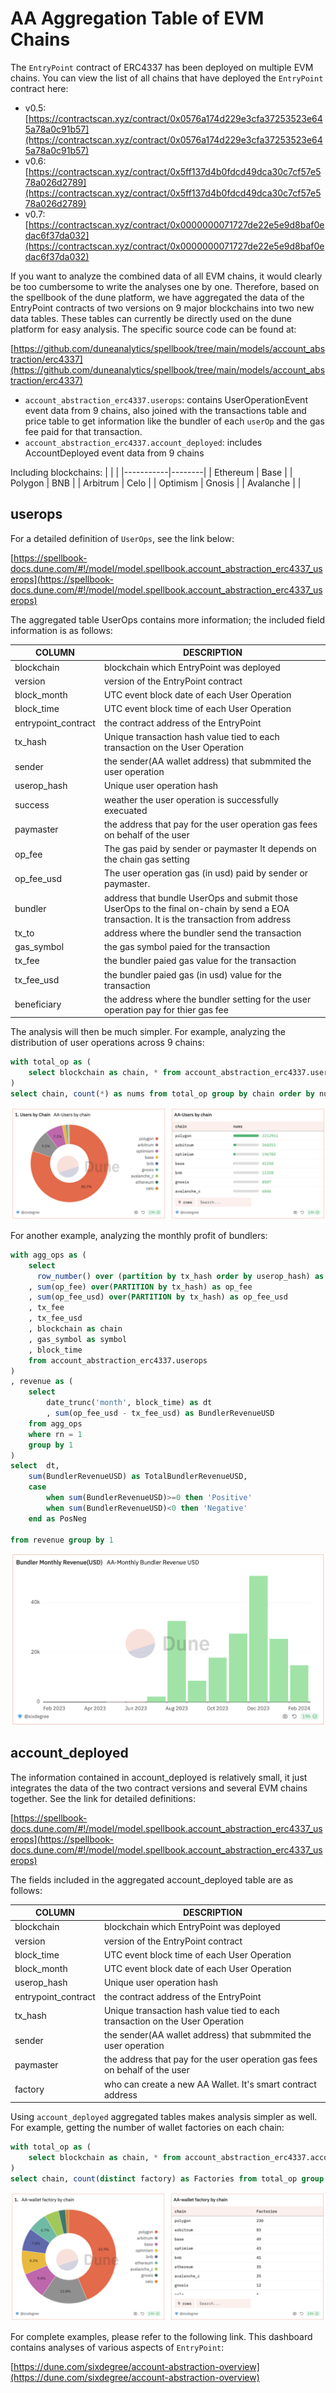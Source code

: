 # AA Aggregation Table of EVM Chains

The `EntryPoint` contract of ERC4337 has been deployed on multiple EVM chains. You can view the list of all chains that have deployed the `EntryPoint` contract here:

- v0.5: [https://contractscan.xyz/contract/0x0576a174d229e3cfa37253523e645a78a0c91b57](https://contractscan.xyz/contract/0x0576a174d229e3cfa37253523e645a78a0c91b57)
- v0.6: [https://contractscan.xyz/contract/0x5ff137d4b0fdcd49dca30c7cf57e578a026d2789](https://contractscan.xyz/contract/0x5ff137d4b0fdcd49dca30c7cf57e578a026d2789)
- v0.7: [https://contractscan.xyz/contract/0x0000000071727de22e5e9d8baf0edac6f37da032](https://contractscan.xyz/contract/0x0000000071727de22e5e9d8baf0edac6f37da032)

If you want to analyze the combined data of all EVM chains, it would clearly be too cumbersome to write the analyses one by one. Therefore, based on the spellbook of the dune platform, we have aggregated the data of the EntryPoint contracts of two versions on 9 major blockchains into two new data tables. These tables can currently be directly used on the dune platform for easy analysis. The specific source code can be found at:

[https://github.com/duneanalytics/spellbook/tree/main/models/account_abstraction/erc4337](https://github.com/duneanalytics/spellbook/tree/main/models/account_abstraction/erc4337)

- `account_abstraction_erc4337.userops`: contains UserOperationEvent event data from 9 chains, also joined with the transactions table and price table to get information like the bundler of each `userOp` and the gas fee paid for that transaction.
- `account_abstraction_erc4337.account_deployed`: includes AccountDeployed event data from 9 chains


Including blockchains:
|           |        |
|-----------|--------|
| Ethereum  | Base   |
| Polygon   | BNB    |
| Arbitrum  | Celo   |
| Optimism  | Gnosis |
| Avalanche |        |


## userops

For a detailed definition of `UserOps`, see the link below:

[https://spellbook-docs.dune.com/#!/model/model.spellbook.account_abstraction_erc4337_userops](https://spellbook-docs.dune.com/#!/model/model.spellbook.account_abstraction_erc4337_userops)

The aggregated table UserOps contains more information; the included field information is as follows:

| COLUMN              | DESCRIPTION                                                                                                                              |
|---------------------|------------------------------------------------------------------------------------------------------------------------------------------|
| blockchain          | blockchain which EntryPoint was deployed                                                                                                 |
| version             | version of the EntryPoint contract                                                                                                       |
| block_month         | UTC event block date of each User Operation                                                                                              |
| block_time          | UTC event block time of each User Operation                                                                                              |
| entrypoint_contract | the contract address of the EntryPoint                                                                                                   |
| tx_hash             | Unique transaction hash value tied to each transaction on the User Operation                                                             |
| sender              | the sender(AA wallet address) that submmited the user operation                                                                          |
| userop_hash         | Unique user operation hash                                                                                                               |
| success             | weather the user operation is successfully execuated                                                                                     |
| paymaster           | the address that pay for the user operation gas fees on behalf of the user                                                               |
| op_fee              | The gas paid by sender or paymaster It depends on the chain gas setting                                                                  |
| op_fee_usd          | The user operation gas (in usd) paid by sender or paymaster.                                                                             |
| bundler             | address that bundle UserOps and submit those UserOps to the final on-chain by send a EOA transaction. It is the transaction from address |
| tx_to               | address where the bundler send the transaction                                                                                           |
| gas_symbol          | the gas symbol paied for the transaction                                                                                                 |
| tx_fee              | the bundler paied gas value for the transaction                                                                                          |
| tx_fee_usd          | the bundler paied gas (in usd) value for the transaction                                                                                 |
| beneficiary         | the address where the bundler setting for the user operation pay for thier gas fee                                                       |


The analysis will then be much simpler. For example, analyzing the distribution of user operations across 9 chains:

```sql
with total_op as (
    select blockchain as chain, * from account_abstraction_erc4337.userops 
)
select chain, count(*) as nums from total_op group by chain order by nums desc
```

![](img/agg-userop-distribution.png)

For another example, analyzing the monthly profit of bundlers:

```sql
with agg_ops as (
    select 
      row_number() over (partition by tx_hash order by userop_hash) as rn
    , sum(op_fee) over(PARTITION by tx_hash) as op_fee
    , sum(op_fee_usd) over(PARTITION by tx_hash) as op_fee_usd
    , tx_fee
    , tx_fee_usd
    , blockchain as chain
    , gas_symbol as symbol
    , block_time
    from account_abstraction_erc4337.userops 
)
, revenue as (
    select
        date_trunc('month', block_time) as dt
        , sum(op_fee_usd - tx_fee_usd) as BundlerRevenueUSD
    from agg_ops
    where rn = 1
    group by 1
)
select  dt, 
    sum(BundlerRevenueUSD) as TotalBundlerRevenueUSD,
    case 
        when sum(BundlerRevenueUSD)>=0 then 'Positive'
        when sum(BundlerRevenueUSD)<0 then 'Negative'
    end as PosNeg
        
from revenue group by 1

```

![](img/agg-monthly-revenue.png)

## account_deployed

The information contained in account_deployed is relatively small, it just integrates the data of the two contract versions and several EVM chains together. 
See the link for detailed definitions:

[https://spellbook-docs.dune.com/#!/model/model.spellbook.account_abstraction_erc4337_userops](https://spellbook-docs.dune.com/#!/model/model.spellbook.account_abstraction_erc4337_userops)

The fields included in the aggregated account_deployed table are as follows:

| COLUMN              | DESCRIPTION                                                                  |
|---------------------|------------------------------------------------------------------------------|
| blockchain          | blockchain which EntryPoint was deployed                                     |
| version             | version of the EntryPoint contract                                           |
| block_time          | UTC event block time of each User Operation                                  |
| block_month         | UTC event block date of each User Operation                                  |
| userop_hash         | Unique user operation hash                                                   |
| entrypoint_contract | the contract address of the EntryPoint                                       |
| tx_hash             | Unique transaction hash value tied to each transaction on the User Operation |
| sender              | the sender(AA wallet address) that submmited the user operation              |
| paymaster           | the address that pay for the user operation gas fees on behalf of the user   |
| factory             | who can create a new AA Wallet. It's smart contract address                  


Using `account_deployed` aggregated tables makes analysis simpler as well. For example, getting the number of wallet factories on each chain:

``` sql
with total_op as (
    select blockchain as chain, * from account_abstraction_erc4337.account_deployed
)
select chain, count(distinct factory) as Factories from total_op group by 1 order by 2 desc
```

![](img/agg-account-deployed.png)

For complete examples, please refer to the following link. This dashboard contains analyses of various aspects of `EntryPoint`:

[https://dune.com/sixdegree/account-abstraction-overview](https://dune.com/sixdegree/account-abstraction-overview)
